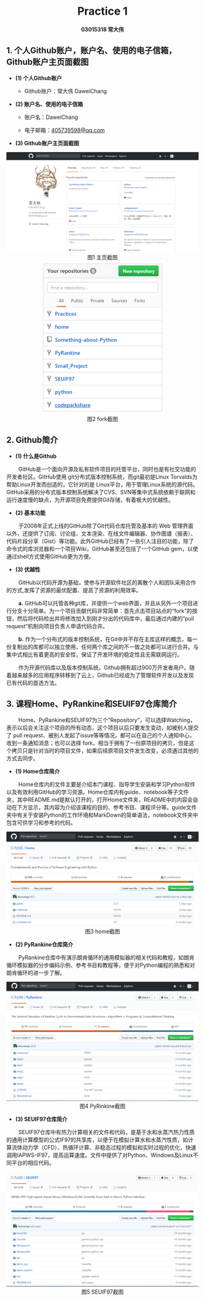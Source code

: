 # <div align=center> **Practice 1**</div> 

#### <div align=center>**03015318 常大伟**</div> 

## **1. 个人Github账户，账户名、使用的电子信箱，Github账户主页面截图**
* **(1) 个人Github账户**
  * Github账户：常大伟 DaweiChang

* **(2) 账户名、使用的电子信箱**

  * 账户名：DaweiChang

  * 电子邮箱：405739598@qq.com

* **(3) Github账户主页面截图**

<div align=center><img src="主页截图.png"/></div> 

 <div align=center> 图1 主页截图</div> 

<div align=center> <img src="fork.png"/> </div> 

<div align=center> 图2 fork截图</div> 

## **2. Github简介**

* **(1) 什么是Github**

&nbsp; &nbsp; &nbsp; &nbsp; GitHub是一个面向开源及私有软件项目的托管平台，同时也是有社交功能的开发者社区。GitHub使用 git分布式版本控制系统，而git最初是Linux Torvalds为帮助Linux开发而创造的，它针对的是 Linux平台，用于管理Linux系统的源代码。GitHub采用的分布式版本控制系统解决了CVS、SVN等集中式系统依赖于联网和运行速度慢的缺点，为开源项目免费提供Git存储，有着极大的优越性。

* **(2) 基本功能**

&nbsp; &nbsp; &nbsp; &nbsp; 于2008年正式上线的GitHub除了Git代码仓库托管及基本的 Web 管理界面以外，还提供了订阅、讨论组、文本渲染、在线文件编辑器、协作图谱（报表）、代码片段分享（Gist）等功能。此外GitHub已经有了一些引人注目的功能，除了命令式的库浏览器和一个项目Wiki，GitHub甚至还包括了一个GitHub gem，以使通过shell方式使用GitHub更为方便。

* **(3) 优越性**

&nbsp; &nbsp; &nbsp; &nbsp; GitHub以代码开源为基础，使参与开源软件社区的离散个人和团队采用合作的方式,发挥了资源的最优配置、提高了资源的利用效率。

&nbsp; &nbsp; &nbsp; &nbsp; **a.** GitHub可以托管各种git库，并提供一个web界面，并且从另外一个项目进行分支十分简单。为一个项目贡献代码非常简单：首先点击项目站点的“fork”的按钮，然后将代码检出并将修改加入到刚才分出的代码库中，最后通过内建的“pull request”机制向项目负责人申请代码合并。

&nbsp; &nbsp; &nbsp; &nbsp; **b.** 作为一个分布式的版本控制系统，在Git中并不存在主库这样的概念，每一份复制出的库都可以独立使用，任何两个库之间的不一致之处都可以进行合并。与集中式相比有着更高的安全性，保证了开发环境的稳定性且无需联网运行。

&nbsp; &nbsp; &nbsp; &nbsp; 作为开源代码库以及版本控制系统，Github拥有超过900万开发者用户。随着越来越多的应用程序转移到了云上，Github已经成为了管理软件开发以及发现已有代码的首选方法。

## **3. 课程Home、PyRankine和SEUIF97仓库简介**
&nbsp; &nbsp; &nbsp; &nbsp; Home、PyRankine和SEUIF97为三个“Repository”，可以选择Watching，表示以后会关注这个项目的所有动态，这个项目以后只要发生变动，如被别人提交了 pull request、被别人发起了issue等等情况，都可以在自己的个人通知中心，收到一条通知消息；也可以选择 fork，相当于拥有了一份原项目的拷贝，但是这个拷贝只是针对当时的项目文件，如果后续原项目文件发生改变，必须通过其他的方式去同步。

* **(1) Home仓库简介**

&nbsp; &nbsp; &nbsp; &nbsp; Home仓库内的文件主要是介绍本门课程、指导学生安装和学习Python软件以及有效利用GitHub的学习资源。Home仓库内有guide、notebook等子文件夹，其中README.md是默认打开的，打开Home文件夹，README中的内容会自动在下方显示，其内容为介绍该课程的目的、参考书目、课程评分等。guide文件夹中有关于安装Python的工作环境和MarkDown的简单语法，notebook文件夹中包含可供学习和参考的代码。

<div align=center><img src="home.png"/></div> 

<div align=center> 图3 home截图</div> 

* **(2) PyRankine仓库简介**

&nbsp; &nbsp; &nbsp; &nbsp; PyRankine仓库中有演示朗肯循环的通用模拟器的相关代码和教程，如朗肯循环模拟器的分步编码示例、参考书目和教程等，便于对Python编程的熟悉和对朗肯循环的进一步了解。

<div align=center><img src="PyRankine.png"/></div> 

<div align=center> 图4 PyRinkine截图</div> 

* **(3) SEUIF97仓库简介**

&nbsp; &nbsp; &nbsp; &nbsp; SEUIF97仓库中有热力计算相关的文件和代码，是基于水和水蒸汽热力性质的通用计算模型的公式IF97的共享库，以便于在模拟计算水和水蒸汽性质，如计算流体动力学（CFD）、热循环计算、非稳态过程的模拟和实时过程的优化，快速调用IAPWS-IF97，提高运算速度。文件中提供了对Python、Windows及Linux不同平台的相应代码。

<div align=center><img src="SEUIF97.png"/></div> 

<div align=center> 图5 SEUIF97截图</div> 